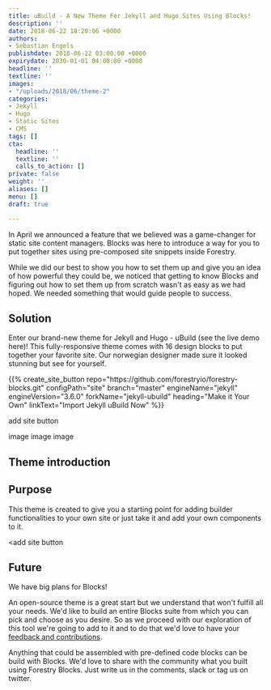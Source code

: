 ```yaml
---
title: uBuild - A New Theme For Jekyll and Hugo Sites Using Blocks!
description: ''
date: 2018-06-22 18:20:06 +0000
authors:
- Sebastian Engels
publishdate: 2018-06-22 03:00:00 +0000
expirydate: 2030-01-01 04:00:00 +0000
headline: ''
textline: ''
images:
- "/uploads/2018/06/theme-2"
categories:
- Jekyll
- Hugo
- Static Sites
- CMS
tags: []
cta:
  headline: ''
  textline: ''
  calls_to_action: []
private: false
weight: ''
aliases: []
menu: []
draft: true

---
```

In April we announced a feature that we believed was a game-changer for static site content managers. Blocks was here to introduce a way for you to put together sites using pre-composed site snippets inside Forestry.

While we did our best to show you how to set them up and give you an idea of how powerful they could be, we noticed that getting to know Blocks and figuring out how to set them up from scratch wasn't as easy as we had hoped. We needed something that would guide people to success.

## Solution

Enter our brand-new theme for Jekyll and Hugo - uBuild (see the live demo here)! This fully-responsive theme comes with 16 design blocks to put together your favorite site. Our norwegian designer made sure it looked stunning but see for yourself.

<div id="import-ubuild-theme-button" data-proofer-ignore>
{{% create_site_button
repo="https://github.com/forestryio/forestry-blocks.git"
configPath="site"
branch="master"
engineName="jekyll"
engineVersion="3.6.0"
forkName="jekyll-ubuild"
heading="Make it Your Own"
linkText="Import Jekyll uBuild Now" %}}
</div>

add site button

image image image

## Theme introduction

## Purpose

This theme is created to give you a starting point for adding builder functionalities to your own site or just take it and add your own components to it.

<add site button

## Future

We have big plans for Blocks!

An open-source theme is a great start but we understand that won't fulfill all your needs. We'd like to build an entire Blocks suite from which you can pick and choose as you desire. So as we proceed with our exploration of this tool we're going to add to it and to do that we'd love to have your [feedback and contributions]().

Anything that could be assembled with pre-defined code blocks can be build with Blocks. We'd love to share with the community what you built using Forestry Blocks. Just write us in the comments, slack or tag us on twitter.